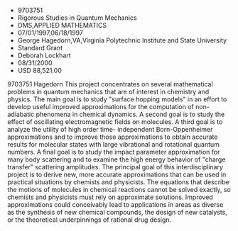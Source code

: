 
* 9703751
* Rigorous Studies in Quantum Mechanics
* DMS,APPLIED MATHEMATICS
* 07/01/1997,06/18/1997
* George Hagedorn,VA,Virginia Polytechnic Institute and State University
* Standard Grant
* Deborah Lockhart
* 08/31/2000
* USD 88,521.00

9703751 Hagedorn This project concentrates on several mathematical problems in
quantum mechanics that are of interest in chemistry and physics. The main goal
is to study "surface hopping models" in an effort to develop useful improved
approximations for the computation of non-adiabatic phenomena in chemical
dynamics. A second goal is to study the effect of oscillating electromagnetic
fields on molecules. A third goal is to analyze the utility of high order time-
independent Born-Oppenheimer approximations and to improve those approximations
to obtain accurate results for molecular states with large vibrational and
rotational quantum numbers. A final goal is to study the impact parameter
approximation for many body scattering and to examine the high energy behavior
of "charge transfer" scattering amplitudes. The principal goal of this
interdisciplinary project is to derive new, more accurate approximations that
can be used in practical situations by chemists and physicists. The equations
that describe the motions of molecules in chemical reactions cannot be solved
exactly, so chemists and physicists must rely on approximate solutions. Improved
approximations could conceivably lead to applications in areas as diverse as the
synthesis of new chemical compounds, the design of new catalysts, or the
theoretical underpinnings of rational drug design.
